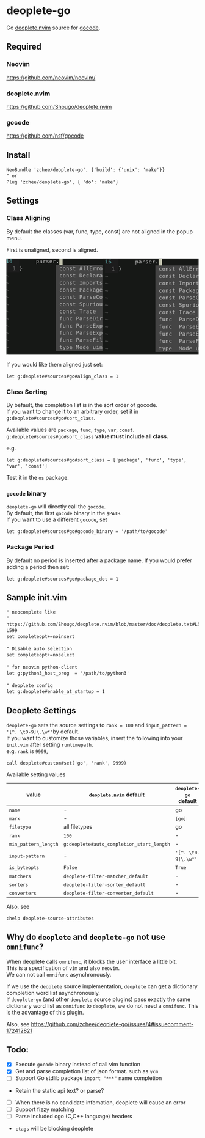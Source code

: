 # deoplete-go
Go [deoplete.nvim](https://github.com/Shougo/deoplete.nvim) source for [gocode](https://github.com/nsf/gocode).


## Required

### Neovim
https://github.com/neovim/neovim/

### deoplete.nvim
https://github.com/Shougo/deoplete.nvim

### gocode
https://github.com/nsf/gocode


## Install

```vim
NeoBundle 'zchee/deoplete-go', {'build': {'unix': 'make'}}
" or
Plug 'zchee/deoplete-go', { 'do': 'make'}
```

## Settings

### Class Aligning
By default the classes (var, func, type, const) are not aligned in the popup menu.

First is unaligned, second is aligned.

![Unaligned vs Aligned classes](images/align_class.png)

If you would like them aligned just set:

```vim
let g:deoplete#sources#go#align_class = 1
```

### Class Sorting
By befault, the completion list is in the sort order of gocode.  
If you want to change it to an arbitrary order, set it in `g:deoplete#sources#go#sort_class`.  

Available values are `package`, `func`, `type`, `var`, `const`.  
`g:deoplete#sources#go#sort_class` **value must include all class.**

e.g.
```vim
let g:deoplete#sources#go#sort_class = ['package', 'func', 'type', 'var', 'const']
```

Test it in the `os` package.

### `gocode` binary
`deoplete-go` will directly call the `gocode`.  
By default, the first `gocode` binary in the `$PATH`.  
If you want to use a different `gocode`, set

```vim
let g:deoplete#sources#go#gocode_binary = '/path/to/gocode'
```

### Package Period
By default no period is inserted after a package name. If you would prefer adding a period then set:

```vim
let g:deoplete#sources#go#package_dot = 1
```


## Sample init.vim

```vim
" neocomplete like
" https://github.com/Shougo/deoplete.nvim/blob/master/doc/deoplete.txt#L594-L599
set completeopt+=noinsert

" Disable auto selection
set completeopt+=noselect

" for neovim python-client
let g:python3_host_prog  = '/path/to/python3'

" deoplete config
let g:deoplete#enable_at_startup = 1
```


## Deoplete Settings

`deoplete-go` sets the source settings to `rank = 100` and `input_pattern = '[^. \t0-9]\.\w*'`by default.  
If you want to customize those variables, insert the following into your `init.vim` after setting `runtimepath`.  
e.g. `rank` is `9999`,

```vim
call deoplete#custom#set('go', 'rank', 9999)
```

Available setting values

| value                   | `deoplete.nvim` default                   | `deoplete-go` default       |
|-------------------------|-------------------------------------------|-----------------------------|
| `name`                  | -                                         | go                          |
| `mark`                  | -                                         | `[go]`                      |
| `filetype`              | all filetypes                             | go                          |
| `rank`                  | `100`                                     | -                           |
| `min_pattern_length`    | `g:deoplete#auto_completion_start_length` | -                           |
| `input-pattern`         | -                                         | `'[^. \t0-9]\.\w*'`         |
| `is_byteopts`           | `False`                                   | `True`                      |
| `matchers`              | `deoplete-filter-matcher_default`         | -                           |
| `sorters`               | `deoplete-filter-sorter_default`          | -                           |
| `converters`            | `deoplete-filter-converter_default`       | -                           |

Also, see 

```vim
:help deoplete-source-attributes
```


## Why do `deoplete` and `deoplete-go` not use `omnifunc`?
When deoplete calls `omnifunc`, it blocks the user interface a little bit.  
This is a specification of `vim` and also `neovim`.  
We can not call `omnifunc` asynchronously.

If we use the `deoplete` source implementation, `deoplete` can get a dictionary completion word list asynchronously.  
If `deoplete-go` (and other `deoplete` source plugins) pass exactly the same dictionary word list as `omnifunc` to `deoplete`, we do not need a `omnifunc`.
This is the advantage of this plugin.

Also, see https://github.com/zchee/deoplete-go/issues/4#issuecomment-172412821  


Todo:
-----
- [x] Execute `gocode` binary instead of call vim function
- [x] Get and parse completion list of json format. such as `ycm`
- [ ] Support Go stdlib package `import "***"` name completion
 - Retain the static api text? or parse?
- [ ] When there is no candidate infomation, deoplete will cause an error
- [ ] Support fizzy matching
- [ ] Parse included cgo (C,C++ language) headers
 - `ctags` will be blocking deoplete
